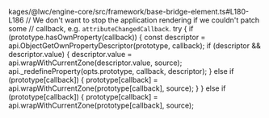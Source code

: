 kages/@lwc/engine-core/src/framework/base-bridge-element.ts#L180-L186
                // We don't want to stop the application rendering if we couldn't patch some
                // callback, e.g. `attributeChangedCallback`.
                try {
                    if (prototype.hasOwnProperty(callback)) {
                        const descriptor = api.ObjectGetOwnPropertyDescriptor(prototype, callback);
                        if (descriptor && descriptor.value) {
                            descriptor.value = api.wrapWithCurrentZone(descriptor.value, source);
                            api._redefineProperty(opts.prototype, callback, descriptor);
                        }
                        else if (prototype[callback]) {
                            prototype[callback] = api.wrapWithCurrentZone(prototype[callback], source);
                        }
                    }
                    else if (prototype[callback]) {
                        prototype[callback] = api.wrapWithCurrentZone(prototype[callback], source);